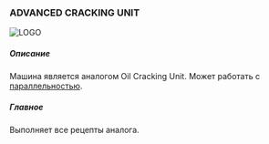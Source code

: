 ### ADVANCED CRACKING UNIT

![LOGO](https://cdn.discordapp.com/attachments/916393114166525974/927967084653199482/ADV_CRACKING.png)

##### Описание

Машина является аналогом Oil Cracking Unit. Может работать с [параллельностью](#/mechanics#parallelism).

##### Главное

Выполняет все рецепты аналога.
